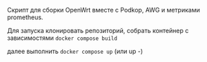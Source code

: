 Скрипт для сборки OpenWrt вместе с Podkop, AWG и метриками prometheus.

Для запуска клонировать репозиторий, собрать контейнер с зависимостями
<code>docker compose build</code>

далее выполнить 
<code>docker compose up</code> (или up -)
